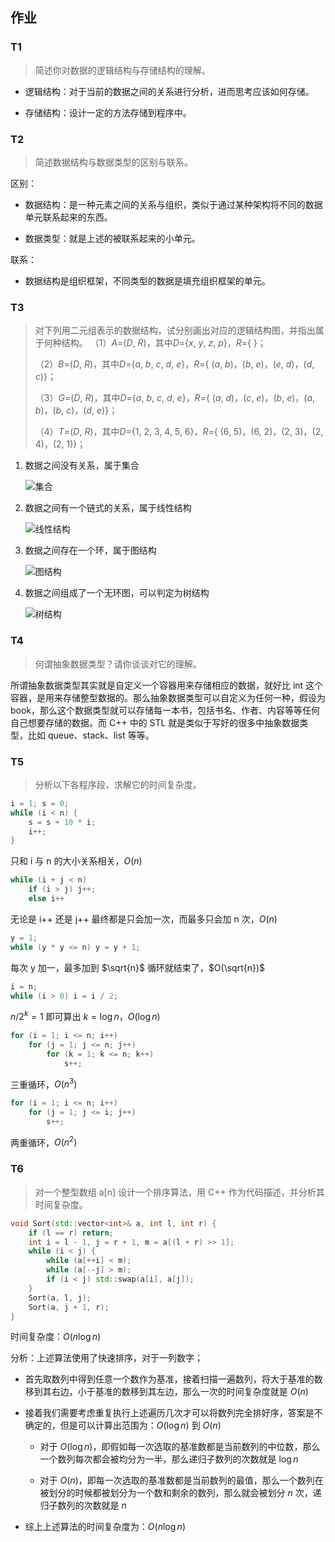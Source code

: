 ## 作业

### T1

> 简述你对数据的逻辑结构与存储结构的理解。

- 逻辑结构：对于当前的数据之间的关系进行分析，进而思考应该如何存储。

- 存储结构：设计一定的方法存储到程序中。

### T2

> 简述数据结构与数据类型的区别与联系。

区别：

- 数据结构：是一种元素之间的关系与组织，类似于通过某种架构将不同的数据单元联系起来的东西。

- 数据类型：就是上述的被联系起来的小单元。

联系：

- 数据结构是组织框架，不同类型的数据是填充组织框架的单元。

### T3

> 对下列用二元组表示的数据结构，试分别画出对应的逻辑结构图，并指出属于何种结构。
> （1）*A*=(*D*, *R*)，其中*D*={*x*, *y*, *z*, *p*}，*R*={ }；
>
> （2）*B*=(*D*, *R*)，其中*D*={*a*, *b*, *c*, *d*, *e*}，*R*={ (*a*, *b*)，(*b*, *e*)，(*e*, *d*)，(*d*, *c*)}；
>
> （3）*G*=(*D*, *R*)，其中*D*={*a*, *b*, *c*, *d*, *e*}，*R*={ (*a*, *d*)，(*c*, *e*)，(*b*, *e*)，(*a*, *b*)，(*b*, *c*)，(*d*, *e*)}；
>
> （4）*T*=(*D*, *R*)，其中*D*={1, 2, 3, 4, 5, 6}，*R*={ (6, 5)，(6, 2)，(2, 3)，(2, 4)，(2, 1)}；

1. 数据之间没有关系，属于集合

    ![集合](https://dwj-oss.oss-cn-nanjing.aliyuncs.com/images/202407111341557.jpg)

2. 数据之间有一个链式的关系，属于线性结构

    ![线性结构](https://dwj-oss.oss-cn-nanjing.aliyuncs.com/images/202407111341658.jpg)

3. 数据之间存在一个环，属于图结构

    ![图结构](https://dwj-oss.oss-cn-nanjing.aliyuncs.com/images/202407111341313.jpg)

4. 数据之间组成了一个无环图，可以判定为树结构

    ![树结构](https://dwj-oss.oss-cn-nanjing.aliyuncs.com/images/202407111342802.jpg)

### T4

> 何谓抽象数据类型？请你谈谈对它的理解。

所谓抽象数据类型其实就是自定义一个容器用来存储相应的数据，就好比 int 这个容器，是用来存储整型数据的。那么抽象数据类型可以自定义为任何一种，假设为 book，那么这个数据类型就可以存储每一本书，包括书名、作者、内容等等任何自己想要存储的数据。而 C++ 中的 STL 就是类似于写好的很多中抽象数据类型，比如 queue、stack、list 等等。

### T5

> 分析以下各程序段，求解它的时间复杂度。

```cpp
i = 1; s = 0;
while (i < n) {
    s = s + 10 * i;
    i++;
}
```

只和 i 与 n 的大小关系相关，$O(n)$

```cpp
while (i + j < n)
    if (i > j) j++;
    else i++
```

无论是 i++ 还是 j++ 最终都是只会加一次，而最多只会加 n 次，$O(n)$

```cpp
y = 1;
while (y * y <= n) y = y + 1;
```

每次 y 加一，最多加到 $\sqrt{n}$ 循环就结束了，$O(\sqrt{n})$

```cpp
i = n;
while (i > 0) i = i / 2;
```

$n/2^k=1$ 即可算出 $k=\log n$，$O(\log n)$

```cpp
for (i = 1; i <= n; i++)
    for (j = 1; j <= n; j++)
        for (k = 1; k <= n; k++)
            s++;
```

三重循环，$O(n^3)$

```cpp
for (i = 1; i <= n; i++)
    for (j = 1; j <= i; j++)
        s++;
```

两重循环，$O(n^2)$

### T6

> 对一个整型数组 a[n] 设计一个排序算法，用 C++ 作为代码描述，并分析其时间复杂度。

```cpp
void Sort(std::vector<int>& a, int l, int r) {
    if (l == r) return;
    int i = l - 1, j = r + 1, m = a[(l + r) >> 1];
    while (i < j) {
        while (a[++i] < m);
        while (a[--j] > m);
        if (i < j) std::swap(a[i], a[j]);
    }
    Sort(a, l, j);
    Sort(a, j + 1, r);
}
```

时间复杂度：$O(n \log n)$

分析：上述算法使用了快速排序，对于一列数字；

- 首先取数列中得到任意一个数作为基准，接着扫描一遍数列，将大于基准的数移到其右边，小于基准的数移到其左边，那么一次的时间复杂度就是 $O(n)$

- 接着我们需要考虑重复执行上述遍历几次才可以将数列完全排好序，答案是不确定的，但是可以计算出范围为：$O(\log n)$ 到 $O(n)$

  - 对于 $O(\log n)$，即假如每一次选取的基准数都是当前数列的中位数，那么一个数列每次都会被均分为一半，那么递归子数列的次数就是 $\log n$

  - 对于 $O(n)$，即每一次选取的基准数都是当前数列的最值，那么一个数列在被划分的时候都被划分为一个数和剩余的数列，那么就会被划分 $n$ 次，递归子数列的次数就是 $n$

- 综上上述算法的时间复杂度为：$O(n\log n)$

